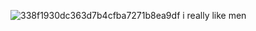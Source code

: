![338f1930dc363d7b4cfba7271b8ea9df](https://i.pinimg.com/564x/69/17/7f/69177f2d928d3be2c3b230634335a3b4.jpg)
i really like men

